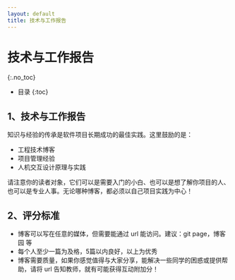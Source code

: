 ```yaml
---
layout: default
title: 技术与工作报告
---
```


# 技术与工作报告
{:.no_toc}

* 目录
{:toc}

## 1、技术与工作报告

知识与经验的传承是软件项目长期成功的最佳实践。这里鼓励的是：

* 工程技术博客
* 项目管理经验
* 人机交互设计原理与实践

请注意你的读者对象，它们可以是需要入门的小白、也可以是想了解你项目的人、也可以是专业人事。无论哪种博客，都必须以自己项目实践为中心！

## 2、评分标准

* 博客可以写在任意的媒体，但需要能通过 url 能访问。建议：git page，博客园 等
* 每个人至少一篇为及格，5篇以内良好，以上为优秀
* 博客需要质量，如果你感觉值得与大家分享，能解决一些同学的困惑或提供帮助，请将 url 告知教师，就有可能获得互动附加分！